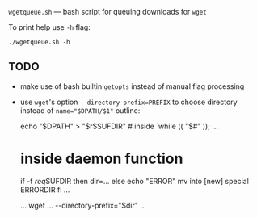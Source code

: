 `wgetqueue.sh` — bash script for queuing downloads for `wget`

To print help use `-h` flag:

    ./wgetqueue.sh -h


TODO
----

* make use of bash builtin `getopts` instead of manual flag processing
* use `wget`'s option `--directory-prefix=PREFIX` to choose directory instead
  of `name="$DPATH/$1"`
  outline:

    echo "$DPATH" > "$r$SUFDIR" # inside `while (( "$#" ));
    ...
    # inside daemon function
    if -f $req$SUFDIR
    then
        dir=...
    else
        echo "ERROR"
        mv <request files> into [new] special ERRORDIR
    fi
    ...
    
    ... wget ... --directory-prefix="$dir" ...

